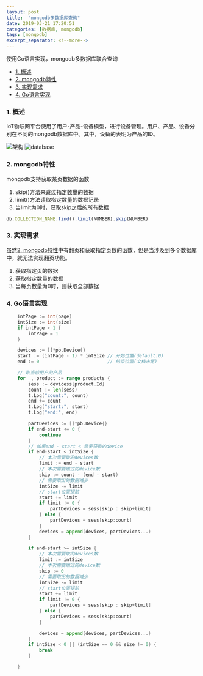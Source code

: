 ```yaml
---
layout: post
title:  "mongodb多数据库查询"
date: 2019-03-21 17:20:51
categories: [数据库, mongodb]
tags: [mongodb]
excerpt_separator: <!--more-->
---
```

使用Go语言实现，mongodb多数据库联合查询
<!--more-->

<!-- @import "[TOC]" {cmd="toc" depthFrom=1 depthTo=6 orderedList=false} -->

<!-- code_chunk_output -->

* [1. 概述](#1-概述)
* [2. mongodb特性](#2-mongodb特性)
* [3. 实现需求](#3-实现需求)
* [4. Go语言实现](#4-go语言实现)

<!-- /code_chunk_output -->

### 1. 概述

IoT物联网平台使用了用户-产品-设备模型，进行设备管理。用户、产品、设备分别在不同的mongodb数据库中。其中，设备的表明为产品的ID。

![架构](/images/微信截图_20190315112545.png)
![database](/images/微信截图_20190321172508.png)

### 2. mongodb特性

mongodb支持获取某页数据的函数

1. skip()方法来跳过指定数量的数据
2. limit()方法读取指定数量的数据记录
3. 当limit为0时，获取skip之后的所有数据

```js
db.COLLECTION_NAME.find().limit(NUMBER).skip(NUMBER)
```

### 3. 实现需求

虽然[2. mongodb特性](#2-mongodb特性)中有翻页和获取指定页数的函数，但是当涉及到多个数据库中，就无法实现翻页功能。

1. 获取指定页的数据
2. 获取指定数量的数据
3. 当每页数量为0时，则获取全部数据

### 4. Go语言实现

```go
    intPage := int(page)
    intSize := int(size)
    if intPage < 1 {
        intPage = 1
    }

    devices := []*pb.Device{}
    start := (intPage - 1) * intSize // 开始位置(default:0)
    end := 0                         // 结束位置(文档末尾)

    // 取当前用户的产品
    for _, product := range products {
        sess := devicess[product.Id]
        count := len(sess)
        t.Log("count:", count)
        end += count
        t.Log("start:", start)
        t.Log("end:", end)

        partDevices := []*pb.Device{}
        if end-start <= 0 {
            continue
        }
        // 如果end - start < 需要获取的device
        if end-start < intSize {
            // 本次需要取的devices数
            limit := end - start
            // 本次需要跳过的device数
            skip := count - (end - start)
            // 需要取出的数据减少
            intSize -= limit
            // start位置提前
            start += limit
            if limit != 0 {
                partDevices = sess[skip : skip+limit]
            } else {
                partDevices = sess[skip:count]
            }
            devices = append(devices, partDevices...)
        }

        if end-start >= intSize {
            // 本次需要取的devices数
            limit := intSize
            // 本次需要跳过的device数
            skip := 0
            // 需要取出的数据减少
            intSize -= limit
            // start位置提前
            start += limit
            if limit != 0 {
                partDevices = sess[skip : skip+limit]
            } else {
                partDevices = sess[skip:count]
            }

            devices = append(devices, partDevices...)
        }
        if intSize < 0 || (intSize == 0 && size != 0) {
            break
        }

    }
```